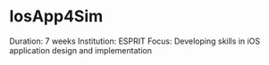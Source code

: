 # IosApp4Sim
Duration: 7 weeks 
Institution: ESPRIT 
Focus: Developing skills in iOS application design and implementation

